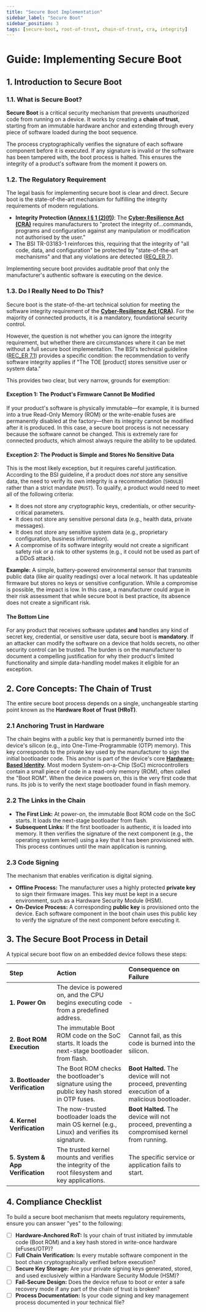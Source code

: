 ```yaml
---
title: "Secure Boot Implementation"
sidebar_label: "Secure Boot"
sidebar_position: 3
tags: [secure-boot, root-of-trust, chain-of-trust, cra, integrity]
---
```

# Guide: Implementing Secure Boot

## 1. Introduction to Secure Boot

### 1.1. What is Secure Boot?

**Secure Boot** is a critical security mechanism that prevents unauthorized code from running on a device. It works by creating a **chain of trust**, starting from an immutable hardware anchor and extending through every piece of software loaded during the boot sequence.

The process cryptographically verifies the signature of each software component before it is executed. If any signature is invalid or the software has been tampered with, the boot process is halted. This ensures the integrity of a product's software from the moment it powers on.

### 1.2. The Regulatory Requirement

The legal basis for implementing secure boot is clear and direct. Secure boot is the state-of-the-art mechanism for fulfilling the integrity requirements of modern regulations.

-   **Integrity Protection ([Annex I § 1 (2)(f)][cra_annexI])**: The **[Cyber-Resilience Act (CRA)](./../../standards/eu/cra-overview.md)** requires manufacturers to "protect the integrity of...commands, programs and configuration against any manipulation or modification not authorised by the user."
-   The BSI TR-03183-1 reinforces this, requiring that the integrity of "all code, data, and configuration" be protected by "state-of-the-art mechanisms" and that any violations are detected ([REQ_ER 7][bsi_tr_03183_p1]).

Implementing secure boot provides auditable proof that only the manufacturer's authentic software is executing on the device.

### 1.3. Do I Really Need to Do This?

Secure boot is the state-of-the-art technical solution for meeting the software integrity requirement of the **[Cyber-Resilience Act (CRA)](./../../standards/eu/cra-overview.md)**. For the majority of connected products, it is a mandatory, foundational security control.

However, the question is not whether you can ignore the integrity requirement, but whether there are circumstances where it can be met without a full secure boot implementation. The BSI's technical guideline ([REC_ER 7.1][bsi_tr_03183_p1]) provides a specific condition: the recommendation to verify software integrity applies if "The TOE [product] stores sensitive user or system data."

This provides two clear, but very narrow, grounds for exemption:

#### Exception 1: The Product's Firmware Cannot Be Modified

If your product's software is physically immutable—for example, it is burned into a true Read-Only Memory (ROM) or the write-enable fuses are permanently disabled at the factory—then its integrity cannot be modified after it is produced. In this case, a secure boot process is not necessary because the software cannot be changed. This is extremely rare for connected products, which almost always require the ability to be updated.

#### Exception 2: The Product is Simple and Stores No Sensitive Data

This is the most likely exception, but it requires careful justification. According to the BSI guideline, if a product does *not* store any sensitive data, the need to verify its own integrity is a recommendation (`SHOULD`) rather than a strict mandate (`MUST`). To qualify, a product would need to meet all of the following criteria:
-   It does not store any cryptographic keys, credentials, or other security-critical parameters.
-   It does not store any sensitive personal data (e.g., health data, private messages).
-   It does not store any sensitive system data (e.g., proprietary configuration, business information).
-   A compromise of its software integrity would not create a significant safety risk or a risk to other systems (e.g., it could not be used as part of a DDoS attack).

**Example:** A simple, battery-powered environmental sensor that transmits public data (like air quality readings) over a local network. It has updateable firmware but stores no keys or sensitive configuration. While a compromise is possible, the impact is low. In this case, a manufacturer could argue in their risk assessment that while secure boot is best practice, its absence does not create a significant risk.

#### The Bottom Line

For any product that receives software updates **and** handles any kind of secret key, credential, or sensitive user data, secure boot is **mandatory**. If an attacker can modify the software on a device that holds secrets, no other security control can be trusted. The burden is on the manufacturer to document a compelling justification for why their product's limited functionality and simple data-handling model makes it eligible for an exception.

## 2. Core Concepts: The Chain of Trust

The entire secure boot process depends on a single, unchangeable starting point known as the **Hardware Root of Trust (HRoT)**.

### 2.1 Anchoring Trust in Hardware
The chain begins with a public key that is permanently burned into the device's silicon (e.g., into One-Time-Programmable (OTP) memory). This key corresponds to the private key used by the manufacturer to sign the initial bootloader code. This anchor is part of the device's core **[Hardware-Based Identity](./unique-device-identity.md)**. Most modern System-on-a-Chip (SoC) microcontrollers contain a small piece of code in a read-only memory (ROM), often called the "Boot ROM". When the device powers on, this is the very first code that runs. Its job is to verify the next stage bootloader found in flash memory.

### 2.2 The Links in the Chain
-   **The First Link:** At power-on, the immutable Boot ROM code on the SoC starts. It loads the next-stage bootloader from flash.
-   **Subsequent Links:** If the first bootloader is authentic, it is loaded into memory. It then verifies the signature of the next component (e.g., the operating system kernel) using a key that it has been provisioned with. This process continues until the main application is running.

### 2.3 Code Signing
The mechanism that enables verification is digital signing.
-   **Offline Process:** The manufacturer uses a highly protected **private key** to sign their firmware images. This key must be kept in a secure environment, such as a Hardware Security Module (HSM).
-   **On-Device Process:** A corresponding **public key** is provisioned onto the device. Each software component in the boot chain uses this public key to verify the signature of the next component before executing it.

## 3. The Secure Boot Process in Detail

A typical secure boot flow on an embedded device follows these steps:

| Step | Action | Consequence on Failure |
| :--- | :--- | :--- |
| **1. Power On** | The device is powered on, and the CPU begins executing code from a predefined address. | - |
| **2. Boot ROM Execution** | The immutable Boot ROM code on the SoC starts. It loads the next-stage bootloader from flash. | Cannot fail, as this code is burned into the silicon. |
| **3. Bootloader Verification** | The Boot ROM checks the bootloader's signature using the public key hash stored in OTP fuses. | **Boot Halted.** The device will not proceed, preventing execution of a malicious bootloader. |
| **4. Kernel Verification** | The now-trusted bootloader loads the main OS kernel (e.g., Linux) and verifies its signature. | **Boot Halted.** The device will not proceed, preventing a compromised kernel from running. |
| **5. System & App Verification** | The trusted kernel mounts and verifies the integrity of the root filesystem and key applications. | The specific service or application fails to start. |

## 4. Compliance Checklist

To build a secure boot mechanism that meets regulatory requirements, ensure you can answer "yes" to the following:

- [ ] **Hardware-Anchored RoT:** Is your chain of trust initiated by immutable code (Boot ROM) and a key hash stored in write-once hardware (eFuses/OTP)?
- [ ] **Full Chain Verification:** Is every mutable software component in the boot chain cryptographically verified before execution?
- [ ] **Secure Key Storage:** Are your private signing keys generated, stored, and used exclusively within a Hardware Security Module (HSM)?
- [ ] **Fail-Secure Design:** Does the device refuse to boot or enter a safe recovery mode if any part of the chain of trust is broken?
- [ ] **Process Documentation:** Is your code signing and key management process documented in your technical file?

[cra_annexI]: https://eur-lex.europa.eu/legal-content/EN/TXT/?uri=CELEX:02024R2847-20241120#anx_I "CRA Annex I – Essential cybersecurity requirements"
[bsi_tr_03183_p1]: https://www.bsi.bund.de/SharedDocs/Downloads/EN/BSI/Publications/TechGuidelines/TR03183/BSI-TR-03183-1-0_9_0.pdf "BSI TR-03183 Part 1: General requirements"